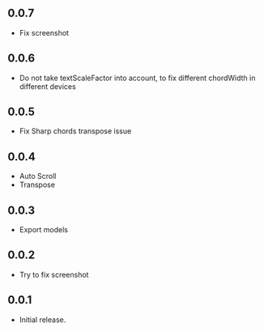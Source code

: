 ## 0.0.7
* Fix screenshot

## 0.0.6
* Do not take textScaleFactor into account,
to fix different chordWidth in different devices

## 0.0.5
* Fix Sharp chords transpose issue

## 0.0.4
* Auto Scroll
* Transpose

## 0.0.3
* Export models

## 0.0.2
* Try to fix screenshot

## 0.0.1

* Initial release.
